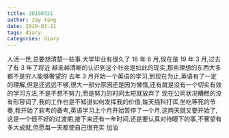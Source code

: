 ```yaml
---
title: 20190321
author: Jay Yang
date: 2019-03-21
tags: diary
categories: diary
---
```


人活一世,总要想清楚一些事
大学毕业有很久了 16 年 6 月,现在是 19 年 3 月,过去了有 3 年了将近
越来越清晰的认识到这个社会是如此的现实,那些理想的东西大多都不是穷人能够奢望的
去年 3 月开始一个英语的学习,到现在为止,英语有了一定的理解,但是还远远不够,很大一部分原因还是因为懒惰,还有就是没有一个切实有效的学习方法,不是不想不努力,而是努力的时间太短就放弃了
现在公司状况糟糕的没有形容词了,我的工作也是不知道如何发挥我的价值,每天插科打诨,坐吃等死的节奏,我开始了软考的备考,英语学习上个月开始暂停了一个月,这两天就又要开始了,这是一个很不好的过渡期,接下来还有一年时间,还是要认真对待眼下的事,不奢望有多大成就,但愿每一天都使自己很充实
加油
